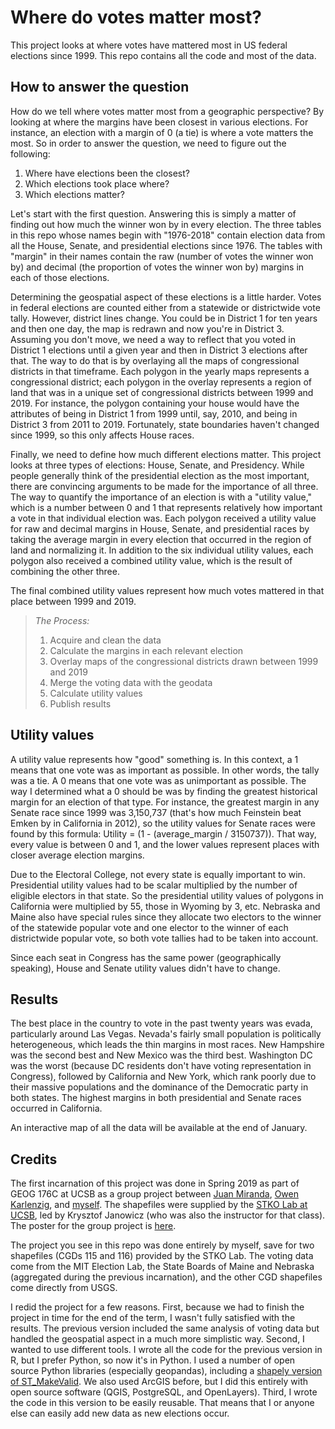 # Where do votes matter most?
This project looks at where votes have mattered most in US federal elections since 1999. This repo contains all the code and most of the data.

## How to answer the question
How do we tell where votes matter most from a geographic perspective? By looking at where the margins have been closest in various elections. For instance, an election with a margin of 0 (a tie) is where a vote matters the most. So in order to answer the question, we need to figure out the following:

1) Where have elections been the closest?
2) Which elections took place where?
3) Which elections matter?

Let's start with the first question. Answering this is simply a matter of finding out how much the winner won by in every election. The three tables in this repo whose names begin with "1976-2018" contain election data from all the House, Senate, and presidential elections since 1976. The tables with "margin" in their names contain the raw (number of votes the winner won by) and decimal (the proportion of votes the winner won by) margins in each of those elections.

Determining the geospatial aspect of these elections is a little harder. Votes in federal elections are counted either from a statewide or districtwide vote tally. However, district lines change. You could be in District 1 for ten years and then one day, the map is redrawn and now you're in District 3. Assuming you don't move, we need a way to reflect that you voted in District 1 elections until a given year and then in District 3 elections after that. The way to do that is by overlaying all the maps of congressional districts in that timeframe. Each polygon in the yearly maps represents a congressional district; each polygon in the overlay represents a region of land that was in a unique set of congressional districts between 1999 and 2019. For instance, the polygon containing your house would have the attributes of being in District 1 from 1999 until, say, 2010, and being in District 3 from 2011 to 2019. Fortunately, state boundaries haven't changed since 1999, so this only affects House races.

Finally, we need to define how much different elections matter. This project looks at three types of elections: House, Senate, and Presidency. While people generally think of the presidential election as the most important, there are convincing arguments to be made for the importance of all three. The way to quantify the importance of an election is with a "utility value," which is a number between 0 and 1 that represents relatively how important a vote in that individual election was. Each polygon received a utility value for raw and decimal margins in House, Senate, and presidential races by taking the average margin in every election that occurred in the region of land and normalizing it. In addition to the six individual utility values, each polygon also received a combined utility value, which is the result of combining the other three.

The final combined utility values represent how much votes mattered in that place between 1999 and 2019.

> *The Process:*
> 1) Acquire and clean the data
> 2) Calculate the margins in each relevant election
> 3) Overlay maps of the congressional districts drawn between 1999 and 2019
> 4) Merge the voting data with the geodata
> 5) Calculate utility values
> 6) Publish results

## Utility values
A utility value represents how "good" something is. In this context, a 1 means that one vote was as important as possible. In other words, the tally was a tie. A 0 means that one vote was as unimportant as possible. The way I determined what a 0 should be was by finding the greatest historical margin for an election of that type. For instance, the greatest margin in any Senate race since 1999 was 3,150,737 (that's how much Feinstein beat Emken by in California in 2012), so the utility values for Senate races were found by this formula: Utility = (1 - (average_margin / 3150737)). That way, every value is between 0 and 1, and the lower values represent places with closer average election margins.

Due to the Electoral College, not every state is equally important to win. Presidential utility values had to be scalar multiplied by the number of eligible electors in that state. So the presidential utility values of polygons in California were multiplied by 55, those in Wyoming by 3, etc. Nebraska and Maine also have special rules since they allocate two electors to the winner of the statewide popular vote and one elector to the winner of each districtwide popular vote, so both vote tallies had to be taken into account.

Since each seat in Congress has the same power (geographically speaking), House and Senate utility values didn't have to change.

## Results
The best place in the country to vote in the past twenty years was  evada, particularly around Las Vegas. Nevada's fairly small population is politically heterogeneous, which leads the thin margins in most races. New Hampshire was the second best and New Mexico was the third best. Washington DC was the worst (because DC residents don't have voting representation in Congress), followed by California and New York, which rank poorly due to their massive populations and the dominance of the Democratic party in both states. The highest margins in both presidential and Senate races occurred in California.

An interactive map of all the data will be available at the end of January.

## Credits
The first incarnation of this project was done in Spring 2019 as part of GEOG 176C at UCSB as a group project between [Juan Miranda](https://www.linkedin.com/in/juan-miranda-61a958138/), [Owen Karlenzig](https://www.linkedin.com/in/owen-karlenzig-95890a154/), and [myself](https://www.linkedin.com/in/joel-salzman-322891156/). The shapefiles were supplied by the [STKO Lab at UCSB](https://stko.geog.ucsb.edu/), led by Krysztof Janowicz (who was also the instructor for that class). The poster for the group project is [here](https://drive.google.com/file/d/1mxGxF_O4GJmrZ8ctpUhaFUgVHSbkkc6g/view).

The project you see in this repo was done entirely by myself, save for two shapefiles (CGDs 115 and 116) provided by the STKO Lab. The voting data come from the MIT Election Lab, the State Boards of Maine and Nebraska (aggregated during the previous incarnation), and the other CGD shapefiles come directly from USGS.

I redid the project for a few reasons. First, because we had to finish the project in time for the end of the term, I wasn't fully satisfied with the results. The previous version included the same analysis of voting data but handled the geospatial aspect in a much more simplistic way. Second, I wanted to use different tools. I wrote all the code for the previous version in R, but I prefer Python, so now it's in Python. I used a number of open source Python libraries (especially geopandas), including a [shapely version of ST_MakeValid](https://github.com/ftwillms/makevalid). We also used ArcGIS before, but I did this entirely with open source software (QGIS, PostgreSQL, and OpenLayers). Third, I wrote the code in this version to be easily reusable. That means that I or anyone else can easily add new data as new elections occur.
